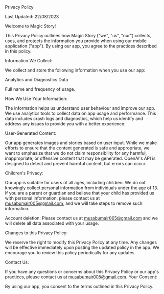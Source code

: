 Privacy Policy

Last Updated: 22/08/2023

Welcome to Magic Story!

This Privacy Policy outlines how Magic Story ("we", "us", "our") collects, uses, and protects the information you provide when using our mobile application ("app"). By using our app, you agree to the practices described in this policy.

Information We Collect:

We collect and store the following information when you use our app:

Analytics and Diagnostics Data

Full name and frequency of usage. 

How We Use Your Information:

The information helps us understand user behaviour and improve our app. We use analytics tools to collect data on app usage and performance. This data includes crash logs and diagnostics, which help us identify and address any issues to provide you with a better experience.

User-Generated Content:

Our app generates images and stories based on user input. While we make efforts to ensure that the content generated is safe and appropriate, we want to emphasize that we do not claim responsibility for any harmful, inappropriate, or offensive content that may be generated. OpenAI's API is designed to detect and prevent harmful content, but errors can occur.

Children's Privacy:

Our app is suitable for users of all ages, including children. We do not knowingly collect personal information from individuals under the age of 13. If you are a parent or guardian and believe that your child has provided us with personal information, please contact us at musabumair005@gmail.com, and we will take steps to remove such information.

Account deletion:
Please contact us at musabumair005@gmail.com and we will delete all data associated with your usage.

Changes to this Privacy Policy:

We reserve the right to modify this Privacy Policy at any time. Any changes will be effective immediately upon posting the updated policy in the app. We encourage you to review this policy periodically for any updates.

Contact Us:

If you have any questions or concerns about this Privacy Policy or our app's practices, please contact us at musabumair005@gmail.com.
Your Consent:

By using our app, you consent to the terms outlined in this Privacy Policy.
